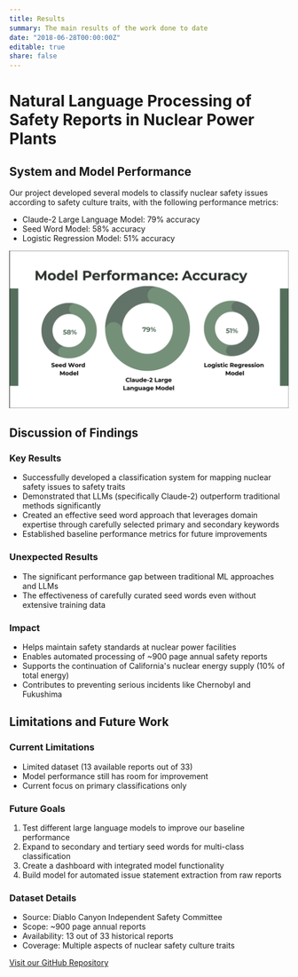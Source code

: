 ```yaml
---
title: Results
summary: The main results of the work done to date
date: "2018-06-28T00:00:00Z"
editable: true
share: false
---
```


# Natural Language Processing of Safety Reports in Nuclear Power Plants

## System and Model Performance

Our project developed several models to classify nuclear safety issues according to safety culture traits, with the following performance metrics:

- Claude-2 Large Language Model: 79% accuracy
- Seed Word Model: 58% accuracy 
- Logistic Regression Model: 51% accuracy

![Model Performance](/images/result.png)

## Discussion of Findings

### Key Results
- Successfully developed a classification system for mapping nuclear safety issues to safety traits
- Demonstrated that LLMs (specifically Claude-2) outperform traditional methods significantly
- Created an effective seed word approach that leverages domain expertise through carefully selected primary and secondary keywords
- Established baseline performance metrics for future improvements

### Unexpected Results
- The significant performance gap between traditional ML approaches and LLMs
- The effectiveness of carefully curated seed words even without extensive training data

### Impact
- Helps maintain safety standards at nuclear power facilities
- Enables automated processing of ~900 page annual safety reports
- Supports the continuation of California's nuclear energy supply (10% of total energy)
- Contributes to preventing serious incidents like Chernobyl and Fukushima

## Limitations and Future Work

### Current Limitations
- Limited dataset (13 available reports out of 33)
- Model performance still has room for improvement
- Current focus on primary classifications only

### Future Goals
1. Test different large language models to improve our baseline performance
2. Expand to secondary and tertiary seed words for multi-class classification
3. Create a dashboard with integrated model functionality
4. Build model for automated issue statement extraction from raw reports

### Dataset Details
- Source: Diablo Canyon Independent Safety Committee
- Scope: ~900 page annual reports
- Availability: 13 out of 33 historical reports
- Coverage: Multiple aspects of nuclear safety culture traits

[Visit our GitHub Repository](https://github.com/ckids-datafirst/2023-fall-nuclear-safety)
